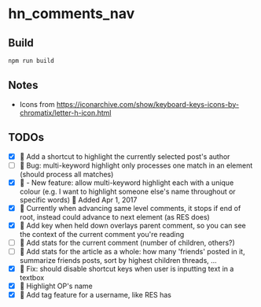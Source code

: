 # hn_comments_nav

## Build
```bash
npm run build
```

## Notes
- Icons from https://iconarchive.com/show/keyboard-keys-icons-by-chromatix/letter-h-icon.html

## TODOs
- [x] :green_book: Add a shortcut to highlight the currently selected post's author
- [ ] :closed_book: Bug: multi-keyword highlight only processes one match in an element (should process all matches)
- [x] :green_book: - New feature: allow multi-keyword highlight each with a unique colour (e.g. I want to highlight someone else's name throughout or specific words) :date: Added Apr 1, 2017
- [x] :closed_book: Currently when advancing same level comments, it stops if end of root, instead could advance to next element (as RES does)
- [x] :green_book: Add key when held down overlays parent comment, so you can see the context of the current comment you're reading
- [ ] :green_book: Add stats for the current comment (number of children, others?)
- [ ] :green_book: Add stats for the article as a whole: how many 'friends' posted in it, summarize friends posts, sort by highest children threads, ...
- [x] :closed_book: Fix: should disable shortcut keys when user is inputting text in a textbox
- [x] :green_book: Highlight OP's name
- [x] :closed_book: Add tag feature for a username, like RES has
